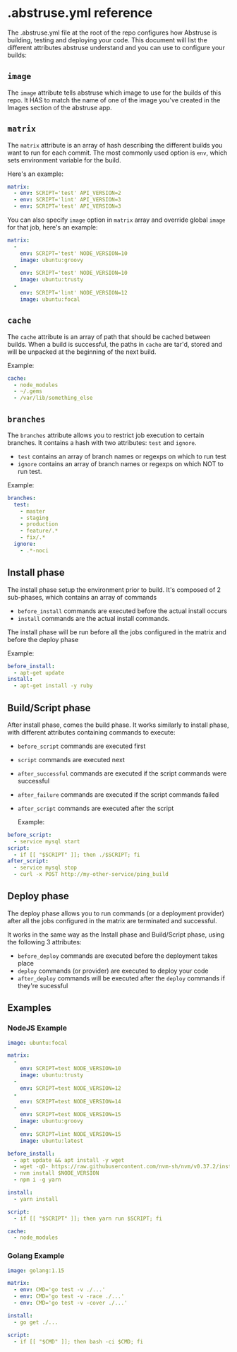 # .abstruse.yml reference

The .abstruse.yml file at the root of the repo configures how Abstruse
is building, testing and deploying your code. This document will list
the different attributes abstruse understand and you can use to
configure your builds:

## `image`

The `image` attribute tells abstruse which image to use for the builds
of this repo. It HAS to match the name of one of the image you've
created in the Images section of the abstruse app.

## `matrix`

The `matrix` attribute is an array of hash describing the different
builds you want to run for each commit. The most commonly used option
is `env`, which sets environment variable for the build.

Here's an example:

``` yaml
matrix:
  - env: SCRIPT='test' API_VERSION=2
  - env: SCRIPT='lint' API_VERSION=3
  - env: SCRIPT='test' API_VERSION=3
```

You can also specify `image` option in `matrix` array and override global `image` for that job,
here's an example:

```yaml
matrix:
  -
    env: SCRIPT='test' NODE_VERSION=10
    image: ubuntu:groovy
  -
    env: SCRIPT='test' NODE_VERSION=10
    image: ubuntu:trusty
  -
    env: SCRIPT='lint' NODE_VERSION=12
    image: ubuntu:focal
```

## `cache`

The `cache` attribute is an array of path that should be cached
between builds. When a build is successful, the paths in `cache` are
tar'd, stored and will be unpacked at the beginning of the next build.

Example:

``` yaml
cache:
  - node_modules
  - ~/.gems
  - /var/lib/something_else
```

## `branches`

The `branches` attribute allows you to restrict job execution to
certain branches. It contains a hash with two attributes: `test` and `ignore`.

- `test` contains an array of branch names or regexps on which to run test
- `ignore` contains an array of branch names or regexps on which NOT to run test.

Example:

```yaml
branches:
  test:
    - master
    - staging
    - production
    - feature/.*
    - fix/.*
  ignore:
    - .*-noci
```

## Install phase

The install phase setup the environment prior to build. It's composed
of 2 sub-phases, which contains an array of commands

- `before_install` commands are executed before the actual install occurs
- `install` commands are the actual install commands.

The install phase will be run before all the jobs configured in the
matrix and before the deploy phase

Example:

```yaml
before_install:
  - apt-get update
install:
  - apt-get install -y ruby
```

## Build/Script phase

After install phase, comes the build phase. It works similarly to
install phase, with different attributes containing commands to
execute:

- `before_script` commands are executed first
- `script` commands are executed next
- `after_successful` commands are executed if the script commands were successful
- `after_failure` commands are executed if the script commands failed
- `after_script` commands are executed after the script

  Example:

``` yaml
before_script:
  - service mysql start
script:
  - if [[ "$SCRIPT" ]]; then ./$SCRIPT; fi
after_script:
  - service mysql stop
  - curl -x POST http://my-other-service/ping_build
```

## Deploy phase

The deploy phase allows you to run commands (or a deployment provider)
after all the jobs configured in the matrix are terminated and successful.

It works in the same way as the Install phase and Build/Script phase,
using the following 3 attributes:

- `before_deploy` commands are executed before the deployment takes place
- `deploy` commands (or provider) are executed to deploy your code
- `after_deploy` commands will be executed after the `deploy` commands if they're sucessful

## Examples

### NodeJS Example

```yaml
image: ubuntu:focal

matrix:
  -
    env: SCRIPT=test NODE_VERSION=10
    image: ubuntu:trusty
  -
    env: SCRIPT=test NODE_VERSION=12
  -
    env: SCRIPT=test NODE_VERSION=14
  -
    env: SCRIPT=test NODE_VERSION=15
    image: ubuntu:groovy
  -
    env: SCRIPT=lint NODE_VERSION=15
    image: ubuntu:latest

before_install:
  - apt update && apt install -y wget
  - wget -qO- https://raw.githubusercontent.com/nvm-sh/nvm/v0.37.2/install.sh | bash
  - nvm install $NODE_VERSION
  - npm i -g yarn

install:
  - yarn install

script:
  - if [[ "$SCRIPT" ]]; then yarn run $SCRIPT; fi

cache:
  - node_modules
```

### Golang Example

```yaml
image: golang:1.15

matrix:
  - env: CMD='go test -v ./...'
  - env: CMD='go test -v -race ./...'
  - env: CMD='go test -v -cover ./...'

install:
  - go get ./...

script:
  - if [[ "$CMD" ]]; then bash -ci $CMD; fi
```

